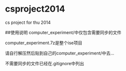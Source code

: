 csproject2014
=============

cs project for thu 2014

##使用说明
computer_experiment/中仅包含需要同步的文件

computer_experiment.7z是整个ise项目

请自行解压然后贴到自己的computer_experiment/中去...

不需要同步的文件已经在.gitignore中列出

